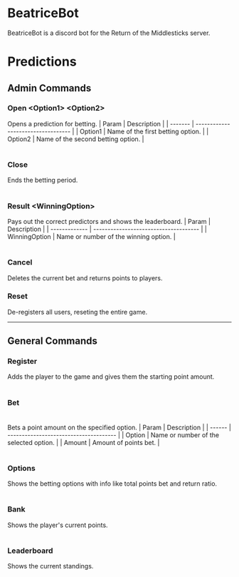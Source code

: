 # BeatriceBot
BeatriceBot is a discord bot for the Return of the Middlesticks server.
# Predictions
## Admin Commands
### Open <Option1\> <Option2\>
Opens a prediction for betting.
| Param   | Description                        |
| ------- | ---------------------------------- |
| Option1 | Name of the first betting option.  |
| Option2 | Name of the second betting option. |
#
### Close
Ends the betting period.
#
### Result <WinningOption\>
Pays out the correct predictors and shows the leaderboard.
| Param         | Description                           |
| ------------- | ------------------------------------- |
| WinningOption | Name or number of the winning option. |
#
### Cancel
Deletes the current bet and returns points to players.
### Reset
De-registers all users, reseting the entire game.

---
## General Commands
### Register
Adds the player to the game and gives them the starting point amount.
#
### Bet <Option> <Amount>
Bets a point amount on the specified option.
| Param  | Description                            |
| ------ | -------------------------------------- |
| Option | Name or number of the selected option. |
| Amount | Amount of points bet.                  |
#
### Options
Shows the betting options with info like total points bet and return ratio.
#
### Bank
Shows the player's current points.
#
### Leaderboard
Shows the current standings.

